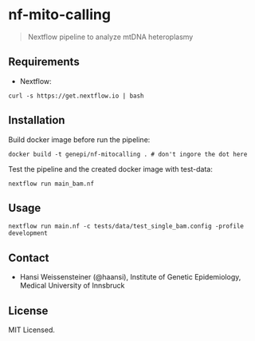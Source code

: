 # nf-mito-calling

> Nextflow pipeline to analyze mtDNA heteroplasmy
## Requirements

- Nextflow:

```
curl -s https://get.nextflow.io | bash
```


## Installation

Build docker image before run the pipeline:

```
docker build -t genepi/nf-mitocalling . # don't ingore the dot here
```

Test the pipeline and the created docker image with test-data:

```
nextflow run main_bam.nf
```

## Usage

```
nextflow run main.nf -c tests/data/test_single_bam.config -profile development
```

## Contact

- Hansi Weissensteiner (@haansi), Institute of Genetic Epidemiology, Medical University of Innsbruck 


## License
MIT Licensed.
